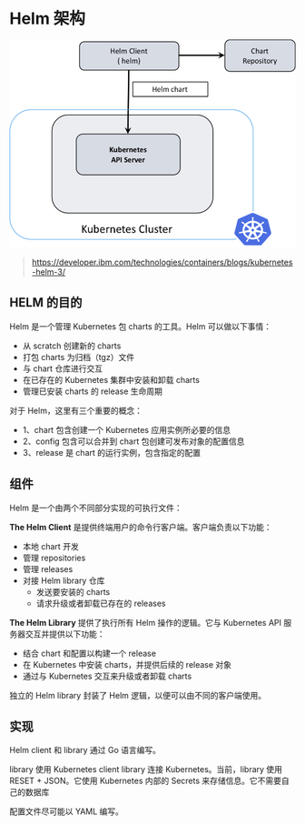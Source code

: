 # Helm 架构

![](images/helm3-arch.png)

> https://developer.ibm.com/technologies/containers/blogs/kubernetes-helm-3/

## HELM 的目的

Helm 是一个管理 Kubernetes 包 charts 的工具。Helm 可以做以下事情：

+ 从 scratch 创建新的 charts
+ 打包 charts 为归档（tgz）文件
+ 与 chart 仓库进行交互
+ 在已存在的 Kubernetes 集群中安装和卸载 charts
+ 管理已安装 charts 的 release 生命周期

对于 Helm，这里有三个重要的概念：

+ 1、chart 包含创建一个 Kubernetes 应用实例所必要的信息
+ 2、config 包含可以合并到 chart 包创建可发布对象的配置信息
+ 3、release 是 chart 的运行实例，包含指定的配置

## 组件

Helm 是一个由两个不同部分实现的可执行文件：

__The Helm Client__ 是提供终端用户的命令行客户端。客户端负责以下功能：

+ 本地 chart 开发
+ 管理 repositories
+ 管理 releases
+ 对接 Helm library 仓库
    - 发送要安装的 charts
    - 请求升级或者卸载已存在的 releases

__The Helm Library__ 提供了执行所有 Helm 操作的逻辑。它与 Kubernetes API 服务器交互并提供以下功能：

+ 结合 chart 和配置以构建一个 release
+ 在 Kubernetes 中安装 charts，并提供后续的 release 对象
+ 通过与 Kubernetes 交互来升级或者卸载 charts

独立的 Helm library 封装了 Helm 逻辑，以便可以由不同的客户端使用。

## 实现

Helm client 和 library 通过 Go 语言编写。

library 使用 Kubernetes client library 连接 Kubernetes。当前，library 使用 RESET + JSON。它使用 Kubernetes 内部的 Secrets 来存储信息。它不需要自己的数据库

配置文件尽可能以 YAML 编写。

